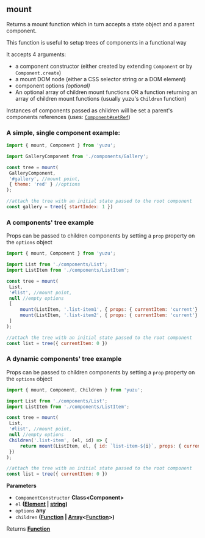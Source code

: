 <!-- Generated by documentation.js. Update this documentation by updating the source code. -->

## mount

Returns a mount function which in turn accepts a state object and a parent component.

This function is useful to setup trees of components in a functional way

It accepts 4 arguments:

-   a component constructor (either created by extending `Component` or by `Component.create`)
-   a mount DOM node (either a CSS selector string or a DOM element)
-   component options _(optional)_
-   An optional array of children mount functions OR a function returning an array of children mount functions (usually yuzu's `Children` function)

Instances of components passed as children will be set a parent's components references (uses: [`Component#setRef`](./component.md#setRef))

### A simple, single component example:

```js
import { mount, Component } from 'yuzu';

import GalleryComponent from './components/Gallery';

const tree = mount(
 GalleryComponent,
 '#gallery', //mount point,
 { theme: 'red' } //options
);

//attach the tree with an initial state passed to the root component
const gallery = tree({ startIndex: 1 })
```

### A components' tree example

Props can be passed to children components by setting a `prop` property on the `options` object

```js
import { mount, Component } from 'yuzu';

import List from './components/List';
import ListItem from './components/ListItem';

const tree = mount(
 List,
 '#list', //mount point,
 null //empty options
 [
     mount(ListItem, '.list-item1', { props: { currentItem: 'current'} }),
     mount(ListItem, '.list-item2', { props: { currentItem: 'current'} })
 ]
);

//attach the tree with an initial state passed to the root component
const list = tree({ currentItem: 0 })
```

### A dynamic components' tree example

Props can be passed to children components by setting a `prop` property on the `options` object

```js
import { mount, Component, Children } from 'yuzu';

import List from './components/List';
import ListItem from './components/ListItem';

const tree = mount(
 List,
 '#list', //mount point,
 null //empty options
 Children('.list-item', (el, id) => {
     return mount(ListItem, el, { id: `list-item-${i}`, props: { currentItem: 'current'} });
 })
);

//attach the tree with an initial state passed to the root component
const list = tree({ currentItem: 0 })
```

**Parameters**

-   `ComponentConstructor` **Class&lt;Component>** 
-   `el` **([Element](https://developer.mozilla.org/en-US/docs/Web/API/Element) \| [string](https://developer.mozilla.org/en-US/docs/Web/JavaScript/Reference/Global_Objects/String))** 
-   `options` **any** 
-   `children` **([Function](https://developer.mozilla.org/en-US/docs/Web/JavaScript/Reference/Statements/function) \| [Array](https://developer.mozilla.org/en-US/docs/Web/JavaScript/Reference/Global_Objects/Array)&lt;[Function](https://developer.mozilla.org/en-US/docs/Web/JavaScript/Reference/Statements/function)>)** 

Returns **[Function](https://developer.mozilla.org/en-US/docs/Web/JavaScript/Reference/Statements/function)** 
